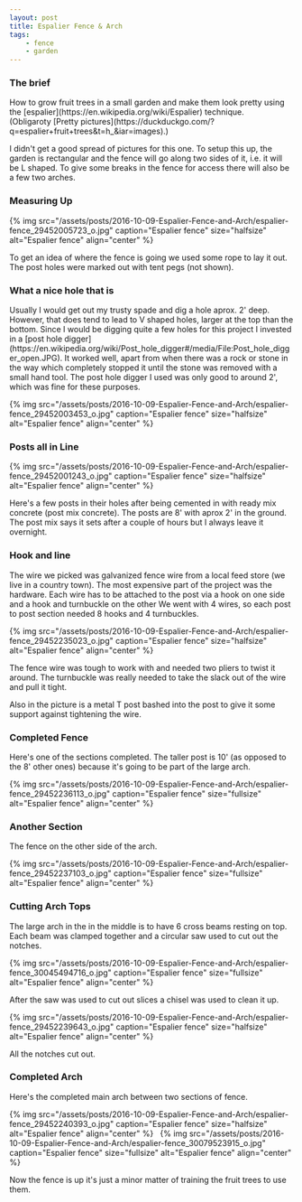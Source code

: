 ```yaml
---
layout: post
title: Espalier Fence & Arch
tags:
    - fence
    - garden
---
```


<h3>The brief</h3>
How to grow fruit trees in a small garden and make them look pretty using the [espalier](https://en.wikipedia.org/wiki/Espalier) technique. (Obligaroty [Pretty pictures](https://duckduckgo.com/?q=espalier+fruit+trees&amp;t=h_&amp;iar=images).)

I didn't get a good spread of pictures for this one. To setup this up, the garden is rectangular and the fence will go along two sides of it, i.e. it will be L shaped. To give some breaks in the fence for access there will also be a few two arches.
<h3>Measuring Up</h3>
{% img src="/assets/posts/2016-10-09-Espalier-Fence-and-Arch/espalier-fence_29452005723_o.jpg" caption="Espalier fence" size="halfsize" alt="Espalier fence" align="center" %}

To get an idea of where the fence is going we used some rope to lay it out. The post holes were marked out with tent pegs (not shown).
<h3>What a nice hole that is</h3>
Usually I would get out my trusty spade and dig a hole aprox. 2' deep. However, that does tend to lead to V shaped holes, larger at the top than the bottom. Since I would be digging quite a few holes for this project I invested in a [post hole digger](https://en.wikipedia.org/wiki/Post_hole_digger#/media/File:Post_hole_digger_open.JPG). It worked well, apart from when there was a rock or stone in the way which completely stopped it until the stone was removed with a small hand tool. The post hole digger I used was only good to around 2', which was fine for these purposes.

{% img src="/assets/posts/2016-10-09-Espalier-Fence-and-Arch/espalier-fence_29452003453_o.jpg" caption="Espalier fence" size="halfsize" alt="Espalier fence" align="center" %}
<h3>Posts all in Line</h3>
{% img src="/assets/posts/2016-10-09-Espalier-Fence-and-Arch/espalier-fence_29452001243_o.jpg" caption="Espalier fence" size="halfsize" alt="Espalier fence" align="center" %}

Here's a few posts in their holes after being cemented in with ready mix concrete (post mix concrete). The posts are 8' with aprox 2' in the ground. The post mix says it sets after a couple of hours but I always leave it overnight.
<h3>Hook and line</h3>
The wire we picked was galvanized fence wire from a local feed store (we live in a country town). The most expensive part of the project was the hardware. Each wire has to be attached to the post via a hook on one side and a hook and turnbuckle on the other We went with 4 wires, so each post to post section needed 8 hooks and 4 turnbuckles.

{% img src="/assets/posts/2016-10-09-Espalier-Fence-and-Arch/espalier-fence_29452235023_o.jpg" caption="Espalier fence" size="halfsize" alt="Espalier fence" align="center" %}

The fence wire was tough to work with and needed two pliers to twist it around. The turnbuckle was really needed to take the slack out of the wire and pull it tight.

Also in the picture is a metal T post bashed into the post to give it some support against tightening the wire.
<h3>Completed Fence</h3>
Here's one of the sections completed. The taller post is 10' (as opposed to the 8' other ones) because it's going to be part of the large arch.

{% img src="/assets/posts/2016-10-09-Espalier-Fence-and-Arch/espalier-fence_29452236113_o.jpg" caption="Espalier fence" size="fullsize" alt="Espalier fence" align="center" %}
<h3>Another Section</h3>
The fence on the other side of the arch.

{% img src="/assets/posts/2016-10-09-Espalier-Fence-and-Arch/espalier-fence_29452237103_o.jpg" caption="Espalier fence" size="fullsize" alt="Espalier fence" align="center" %}
<h3>Cutting Arch Tops</h3>
The large arch in the in the middle is to have 6 cross beams resting on top. Each beam was clamped together and a circular saw used to cut out the notches.

{% img src="/assets/posts/2016-10-09-Espalier-Fence-and-Arch/espalier-fence_30045494716_o.jpg" caption="Espalier fence" size="fullsize" alt="Espalier fence" align="center" %}

After the saw was used to cut out slices a chisel was used to clean it up.

{% img src="/assets/posts/2016-10-09-Espalier-Fence-and-Arch/espalier-fence_29452239643_o.jpg" caption="Espalier fence" size="halfsize" alt="Espalier fence" align="center" %}

All the notches cut out.
<h3>Completed Arch</h3>
Here's the completed main arch between two sections of fence.

{% img src="/assets/posts/2016-10-09-Espalier-Fence-and-Arch/espalier-fence_29452240393_o.jpg" caption="Espalier fence" size="halfsize" alt="Espalier fence" align="center" %}   {% img src="/assets/posts/2016-10-09-Espalier-Fence-and-Arch/espalier-fence_30079523915_o.jpg" caption="Espalier fence" size="fullsize" alt="Espalier fence" align="center" %}

Now the fence is up it's just a minor matter of training the fruit trees to use them.